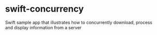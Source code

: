 # swift-concurrency
Swift sample app that illustrates how to concurrently download, process and display information from a server
